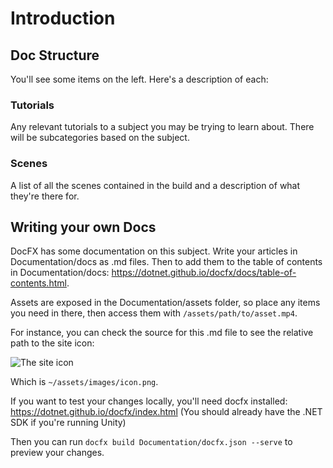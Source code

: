 # Introduction

## Doc Structure
You'll see some items on the left. Here's a description of each:

### Tutorials
Any relevant tutorials to a subject you may be trying to learn about. There will be subcategories based on the subject.

### Scenes
A list of all the scenes contained in the build and a description of what they're there for.

## Writing your own Docs
DocFX has some documentation on this subject. Write your articles in Documentation/docs as .md files. Then to add them to the table of contents in Documentation/docs: https://dotnet.github.io/docfx/docs/table-of-contents.html.

Assets are exposed in the Documentation/assets folder, so place any items you need in there, then access them with `/assets/path/to/asset.mp4`.

For instance, you can check the source for this .md file to see the relative path to the site icon:

![The site icon](~/assets/images/icon.png)

Which is `~/assets/images/icon.png`.

If you want to test your changes locally, you'll need docfx installed: https://dotnet.github.io/docfx/index.html
(You should already have the .NET SDK if you're running Unity)

Then you can run `docfx build Documentation/docfx.json --serve` to preview your changes.